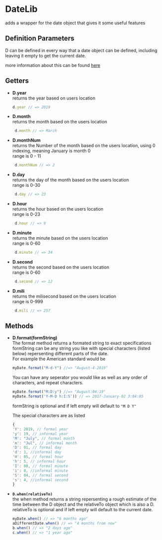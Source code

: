 # DateLib
adds a wrapper for the date object that gives it some useful features

## Definition Parameters
D can be defined in every way that a date object can be defined, including leaving it empty to get the current date.  

more information about this can be found [here](https://developer.mozilla.org/en-US/docs/Web/JavaScript/Reference/Global_Objects/Date#Parameters)

## Getters
* __D.year__  
  returns the year based on users location
  ```js
  d.year // => 2019
  ```
* __D.month__  
  returns the month based on the users location
  ```js
   d.month // => March
  ```
* __D.monthNum__  
  returns the Number of the month based on the users location, using 0 indexing, meaning January is month 0  
  range is 0 - 11
  ```js
   d.monthNum // => 2
  ```
* __D.day__  
  returns the day of the month based on the users location  
  range is 0-30
  ```js
   d.day // => 23
  ```
* __D.hour__  
  returns the hour based on the users location  
  range is 0-23
  ```js
   d.hour // => 9
  ```
* __D.minute__  
  returns the minute based on the users location  
  range is 0-60
  ```js
   d.minute // => 34
  ```
* __D.second__  
  returns the second based on the users location  
  range is 0-60
  ```js
   d.second // => 12
  ```
* __D.mili__  
  returns the milisecond based on the users location  
  range is 0-999
  ```js
   d.mili // => 257
  ```

## Methods
* __D.format(formString)__  
  The format method returns a formated string to exact specifications  
  formString can be any string you like with special characters (listed below) repersenting different parts of the date.  
  For example the American standard would be
  ```js 
  myDate.format("M-d-Y") //=> "August-4-2019"
  ```
  You can have any seperator you would like as well as any order of characters, and repeat characters.
  ```js
  myDate.format("M:D:y") //=> "August:04:19"
  myDate.format('Y-M-D h:I:S')) // => 2017-January-02 3:04:05
  ```
  formString is optional and if left empty will default to ```"M D Y"```

  The special characters are as listed
  ```js
  {
  'Y': 2019, // formal year
  'y': 19, // informal year
  'M': "July", // formal month
  'm': "Jul", // informal month
  'D': 01, // formal day
  'd': 1, //informal day
  'H': 05, // formal hour
  'h': 5, // informal hour
  'I': 08, // formal minute
  'i': 8, //informal minute
  'S': 04, // formal second
  's': 4, //informal second
  }
  ```
* __`D.when(relativeTo)`__  
  the when method returns a string repersenting a rough estimate of the time between the D object and the relativeTo object which is also a D.  
  relativeTo is optional and if left empty will default to the current date.
  ```js
  myDate.when() // => "6 months ago"
  aDifferentDate.when() // => "4 months from now"
  b.when() // => "2 days ago"
  c.when() // => "1 year ago"
  ```

  